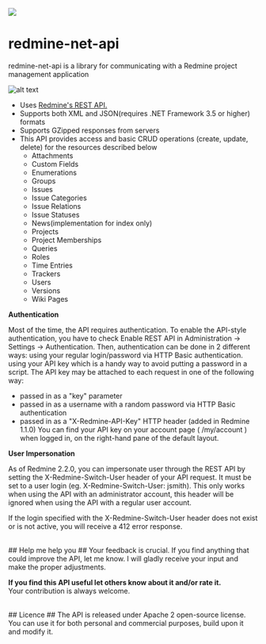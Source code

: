 

![](https://github.com/zapadi/redmine-net-api/blob/master/logo.png)
# redmine-net-api 

redmine-net-api is a library for communicating with a Redmine project management application

![alt text](https://ci.appveyor.com/api/projects/status/github/zapadi/redmine-net-api?branch=master&svg=true)

* Uses [Redmine's REST API.](http://www.redmine.org/projects/redmine/wiki/Rest_api/)
* Supports both XML and JSON(requires .NET Framework 3.5 or higher) formats
* Supports GZipped responses from servers
* This API provides access and basic CRUD operations (create, update, delete) for the resources described below
  * Attachments
  * Custom Fields
  * Enumerations  
  * Groups
  * Issues  
  * Issue Categories
  * Issue Relations
  * Issue Statuses
  * News(implementation for index only)
  * Projects
  * Project Memberships
  * Queries  
  * Roles
  * Time Entries
  * Trackers
  * Users
  * Versions
  * Wiki Pages

**Authentication**

Most of the time, the API requires authentication. To enable the API-style authentication, you have to check Enable REST API in Administration -> Settings -> Authentication. Then, authentication can be done in 2 different ways:
using your regular login/password via HTTP Basic authentication.
using your API key which is a handy way to avoid putting a password in a script. The API key may be attached to each request in one of the following way:
  * passed in as a "key" parameter
  * passed in as a username with a random password via HTTP Basic authentication
  * passed in as a "X-Redmine-API-Key" HTTP header (added in Redmine 1.1.0)
You can find your API key on your account page ( /my/account ) when logged in, on the right-hand pane of the default layout.

**User Impersonation**

As of Redmine 2.2.0, you can impersonate user through the REST API by setting the X-Redmine-Switch-User header of your API request. It must be set to a user login (eg. X-Redmine-Switch-User: jsmith). This only works when using the API with an administrator account, this header will be ignored when using the API with a regular user account.

If the login specified with the X-Redmine-Switch-User header does not exist or is not active, you will receive a 412 error response.


<br />
## Help me help you ##
Your feedback is crucial. If you find anything that could improve the API, let me know. I will gladly receive your input and make the proper adjustments.

**If you find this API useful let others know about it and/or rate it.**<br />
Your contribution is always welcome.

<br />
## Licence ##
The API is released under Apache 2 open-source license. You can use it for both personal and commercial purposes, build upon it and modify it.


